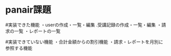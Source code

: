 # panair課題

  #実装できた機能
  ・userの作成・一覧・編集
  .受講記録の作成・一覧・編集
  ・請求の一覧
  ・レポートの一覧

  #実装できていない機能
  ・合計金額からの割引機能
  ・請求・レポートを月別に参照する機能

